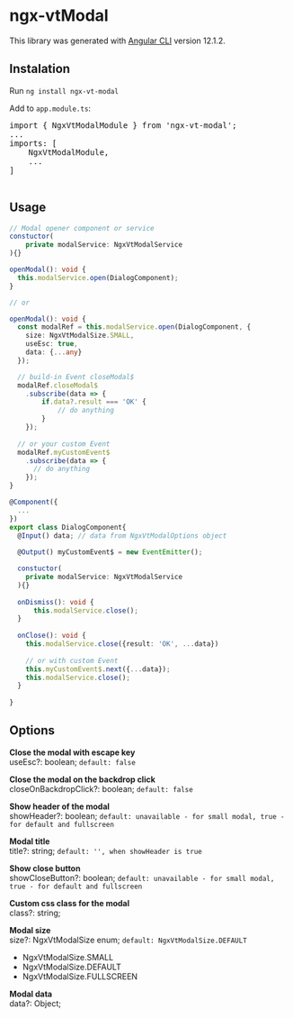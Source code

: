 # ngx-vtModal

This library was generated with [Angular CLI](https://github.com/angular/angular-cli) version 12.1.2.

## Instalation

Run `ng install ngx-vt-modal`

Add to `app.module.ts`:
<pre>
import { NgxVtModalModule } from 'ngx-vt-modal';
...
imports: [
    NgxVtModalModule,
    ...
]

</pre>

## Usage

```typescript
// Modal opener component or service
constuctor(
    private modalService: NgxVtModalService
){}

openModal(): void {
  this.modalService.open(DialogComponent);
}

// or

openModal(): void {
  const modalRef = this.modalService.open(DialogComponent, {
    size: NgxVtModalSize.SMALL,
    useEsc: true,
    data: {...any}
  });

  // build-in Event closeModal$
  modalRef.closeModal$
    .subscribe(data => {
        if.data?.result === 'OK' {
            // do anything
        }
    });
  
  // or your custom Event
  modalRef.myCustomEvent$
    .subscribe(data => {
      // do anything
    });
}
```
```typescript
@Component({
  ...
})
export class DialogComponent{
  @Input() data; // data from NgxVtModalOptions object
  
  @Output() myCustomEvent$ = new EventEmitter();

  constuctor(
    private modalService: NgxVtModalService
  ){}
  
  onDismiss(): void {
      this.modalService.close();
  }
  
  onClose(): void {
    this.modalService.close({result: 'OK', ...data}) 
    
    // or with custom Event
    this.myCustomEvent$.next({...data});
    this.modalService.close();
  }
  
}
```

## Options
**Close the modal with escape key**
  <br>useEsc?: boolean; `default: false`

**Close the modal on the backdrop click**
<br>closeOnBackdropClick?: boolean; `default: false`

**Show header of the modal**
<br>showHeader?: boolean; `default: unavailable - for small modal, true - for default and fullscreen`

**Modal title**
<br>title?: string;  `default: '', when showHeader is true`

**Show close button**
<br>showCloseButton?: boolean; `default: unavailable - for small modal, true - for default and fullscreen`

**Custom css class for the modal**
<br>class?: string;

**Modal size**
<br>size?: NgxVtModalSize enum; `default: NgxVtModalSize.DEFAULT`
  * NgxVtModalSize.SMALL
  * NgxVtModalSize.DEFAULT
  * NgxVtModalSize.FULLSCREEN

**Modal data**
<br>data?: Object;

